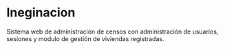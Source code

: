 # Ineginacion
Sistema web de administración de censos con administración de usuarios, sesiones y modulo de gestión de viviendas registradas.
